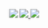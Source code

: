 <a href="https://github.com/anuraghazra/github-readme-stats">
  <img  src="https://github-readme-stats.vercel.app/api?username=keita-nakata&count_private=true&show_icons=true&theme=nightowl" />
</a>
<a href="https://github.com/anuraghazra/github-readme-stats">
<img  src ="https://github-readme-stats.vercel.app/api/top-langs/?username=keita-nakata&layout=compact&theme=nightowl">
</a>
<a href="https://github.com/anuraghazra/github-readme-stats">
  <img align="left" src="https://github-profile-trophy.vercel.app/?username=keita-nakata&theme=onedark" />
</a>
